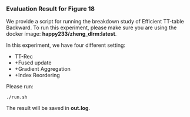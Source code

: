 ### Evaluation Result for Figure 18
We provide a script for running the breakdown study of Efficient TT-table Backward.
To run this experiment, please make sure you are using the docker image: **happy233/zheng_dlrm:latest**.

In this experiment, we have four different setting:
* TT-Rec
* +Fused update
* +Gradient Aggregation
* +Index Reordering

Please run:
```
./run.sh
```

The result will be saved in **out.log**.
